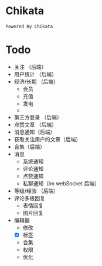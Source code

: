 # Chikata
	Powered By Chikata
# Todo
 - 关注 （后端）
 - 用户统计 （后端）
 - 经济/长期 （后端）
   - 会员
   - 充值
   - 发电
   - 
 - 第三方登录 （后端）
 - 点赞文章 （后端）
 - 消息通知（后端）
 - 获取关注用户的文章（后端）
 - 合集（后端）
 - 消息
    - 系统通知
	- 评论通知
	- 点赞通知
	- 私聊通知（im webSocket 后端）
 - 等级/经验 （后端）
 - 评论多级回复
   - 表情回复
   - 图片回复
 - 编辑器
   - 修改
   - [x] 标签
   - 合集
   - 权限
   - 优化